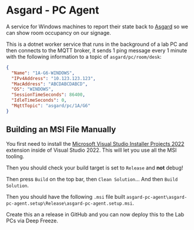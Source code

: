 # Asgard - PC Agent

A service for Windows machines to report their state back to [Asgard](https://github.com/socstech/asgard) so we can show room occupancy on our signage.

This is a dotnet worker service that runs in the background of a lab PC and then connects to the MQTT broker, it sends 1 ping message every 1 minute with the following information to a topic of `asgard/pc/room/desk`:

```json
{
  "Name": "1A-G6-WINDOWS",
  "IPv4Address": "10.123.123.123",
  "MacAddress": "ABCDABCDABCD",
  "OS": "WINDOWS",
  "SessionTimeSeconds": 86400,
  "IdleTimeSeconds": 0,
  "MqttTopic": "asgard/pc/1A/G6"
}
```

## Building an MSI File Manually

You first need to install the [Microsoft Visual Studio Installer Projects 2022](https://marketplace.visualstudio.com/items?itemName=VisualStudioClient.MicrosoftVisualStudio2022InstallerProjects) extension inside of Visual Studio 2022. This will let you use all the MSI tooling. 

Then you should check your build target is set to `Release` and **not** debug! 

Then press `Build` on the top bar, then `Clean Solution`... And then `Build Solution`.

Then you should have the following `.msi` file built `asgard-pc-agent\asgard-pc-agent.setup\Release\asgard-pc-agent.setup.msi`.

Create this an a release in GitHub and you can now deploy this to the Lab PCs via Deep Freeze.